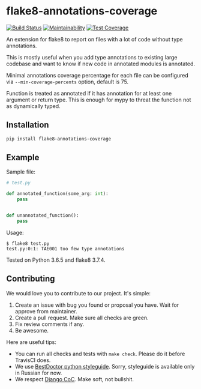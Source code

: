 # flake8-annotations-coverage

[![Build Status](https://travis-ci.org/best-doctor/flake8-annotations-coverage.svg?branch=master)](https://travis-ci.org/best-doctor/flake8-annotations-coverage)
[![Maintainability](https://api.codeclimate.com/v1/badges/8480286aaae1c0612351/maintainability)](https://codeclimate.com/github/best-doctor/flake8-annotations-coverage/maintainability)
[![Test Coverage](https://api.codeclimate.com/v1/badges/8480286aaae1c0612351/test_coverage)](https://codeclimate.com/github/best-doctor/flake8-annotations-coverage/test_coverage)

An extension for flake8 to report on files with a lot of code
without type annotations.

This is mostly useful when you add type annotations to existing
large codebase and want to know if new code in annotated modules
 is annotated.

Minimal annotations coverage percentage for each file can be configured via
`--min-coverage-percents` option, default is 75.

Function is treated as annotated if it has annotation for at least
one argument or return type. This is enough for mypy to threat the function
not as dynamically typed.

## Installation

```bash
pip install flake8-annotations-coverage
```

## Example

Sample file:

```python
# test.py

def annotated_function(some_arg: int):
    pass


def unannotated_function():
    pass
```

Usage:

```terminal
$ flake8 test.py
test.py:0:1: TAE001 too few type annotations
```

Tested on Python 3.6.5 and flake8 3.7.4.

## Contributing

We would love you to contribute to our project. It's simple:

1. Create an issue with bug you found or proposal you have.
   Wait for approve from maintainer.
1. Create a pull request. Make sure all checks are green.
1. Fix review comments if any.
1. Be awesome.

Here are useful tips:

- You can run all checks and tests with `make check`.
  Please do it before TravisCI does.
- We use [BestDoctor python styleguide](https://github.com/best-doctor/guides/blob/master/guides/python_styleguide.md).
  Sorry, styleguide is available only in Russian for now.
- We respect [Django CoC](https://www.djangoproject.com/conduct/).
  Make soft, not bullshit.
